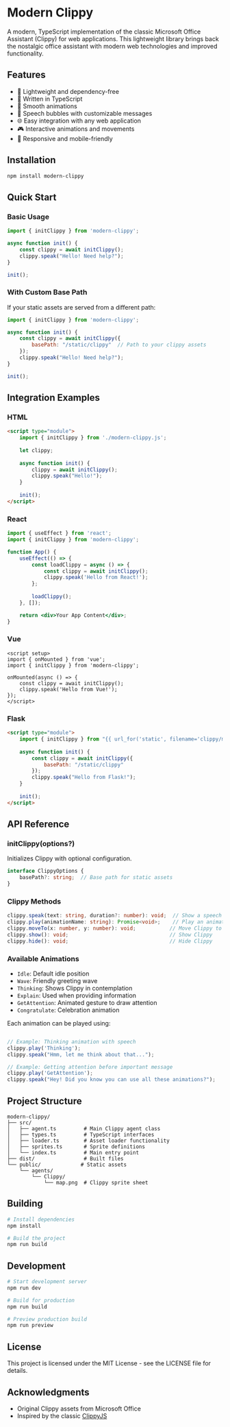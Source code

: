 # Modern Clippy

A modern, TypeScript implementation of the classic Microsoft Office Assistant (Clippy) for web applications. This lightweight library brings back the nostalgic office assistant with modern web technologies and improved functionality.


## Features

- 🎯 Lightweight and dependency-free
- 📝 Written in TypeScript
- 🎨 Smooth animations
- 💬 Speech bubbles with customizable messages
- 🌐 Easy integration with any web application
- 🎮 Interactive animations and movements
- 📱 Responsive and mobile-friendly

## Installation

```bash
npm install modern-clippy
```

## Quick Start

### Basic Usage

```javascript
import { initClippy } from 'modern-clippy';

async function init() {
    const clippy = await initClippy();
    clippy.speak("Hello! Need help?");
}

init();
```

### With Custom Base Path

If your static assets are served from a different path:

```javascript
import { initClippy } from 'modern-clippy';

async function init() {
    const clippy = await initClippy({
        basePath: "/static/clippy"  // Path to your clippy assets
    });
    clippy.speak("Hello! Need help?");
}

init();
```

## Integration Examples

### HTML

```html
<script type="module">
    import { initClippy } from './modern-clippy.js';
    
    let clippy;
    
    async function init() {
        clippy = await initClippy();
        clippy.speak("Hello!");
    }
    
    init();
</script>
```

### React

```jsx
import { useEffect } from 'react';
import { initClippy } from 'modern-clippy';

function App() {
    useEffect(() => {
        const loadClippy = async () => {
            const clippy = await initClippy();
            clippy.speak('Hello from React!');
        };
        
        loadClippy();
    }, []);

    return <div>Your App Content</div>;
}
```

### Vue

```vue
<script setup>
import { onMounted } from 'vue';
import { initClippy } from 'modern-clippy';

onMounted(async () => {
    const clippy = await initClippy();
    clippy.speak('Hello from Vue!');
});
</script>
```

### Flask

```html
<script type="module">
    import { initClippy } from "{{ url_for('static', filename='clippy/modern-clippy.js') }}";
    
    async function init() {
        const clippy = await initClippy({
            basePath: "/static/clippy"
        });
        clippy.speak("Hello from Flask!");
    }
    
    init();
</script>
```

## API Reference

### initClippy(options?)

Initializes Clippy with optional configuration.

```typescript
interface ClippyOptions {
    basePath?: string;  // Base path for static assets
}
```

### Clippy Methods

```typescript
clippy.speak(text: string, duration?: number): void;  // Show a speech bubble
clippy.play(animationName: string): Promise<void>;    // Play an animation
clippy.moveTo(x: number, y: number): void;           // Move Clippy to position
clippy.show(): void;                                 // Show Clippy
clippy.hide(): void;                                 // Hide Clippy
```

### Available Animations

- `Idle`: Default idle position
- `Wave`: Friendly greeting wave
- `Thinking`: Shows Clippy in contemplation
- `Explain`: Used when providing information
- `GetAttention`: Animated gesture to draw attention
- `Congratulate`: Celebration animation

Each animation can be played using:
```typescript

// Example: Thinking animation with speech
clippy.play('Thinking');
clippy.speak("Hmm, let me think about that...");

// Example: Getting attention before important message
clippy.play('GetAttention');
clippy.speak("Hey! Did you know you can use all these animations?");
```

## Project Structure

```
modern-clippy/
├── src/
│   ├── agent.ts         # Main Clippy agent class
│   ├── types.ts         # TypeScript interfaces
│   ├── loader.ts        # Asset loader functionality
│   ├── sprites.ts       # Sprite definitions
│   └── index.ts         # Main entry point
├── dist/                # Built files
└── public/             # Static assets
    └── agents/
        └── Clippy/
            └── map.png  # Clippy sprite sheet
```

## Building

```bash
# Install dependencies
npm install

# Build the project
npm run build
```

## Development

```bash
# Start development server
npm run dev

# Build for production
npm run build

# Preview production build
npm run preview
```

## License

This project is licensed under the MIT License - see the LICENSE file for details.

## Acknowledgments

- Original Clippy assets from Microsoft Office
- Inspired by the classic [ClippyJS](https://github.com/smore-inc/clippy.js)
